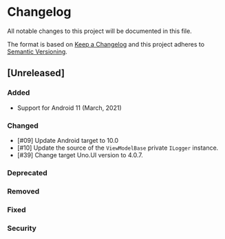 # Changelog
All notable changes to this project will be documented in this file.

The format is based on [Keep a Changelog](http://keepachangelog.com/en/1.0.0/)
and this project adheres to [Semantic Versioning](http://semver.org/spec/v2.0.0.html).

## [Unreleased]

### Added
* Support for Android 11 (March, 2021)

### Changed
* [#09] Update Android target to 10.0
* [#10] Update the source of the `ViewModelBase` private `ILogger` instance.
* [#39] Change target Uno.UI version to 4.0.7.

### Deprecated

### Removed

### Fixed

### Security
